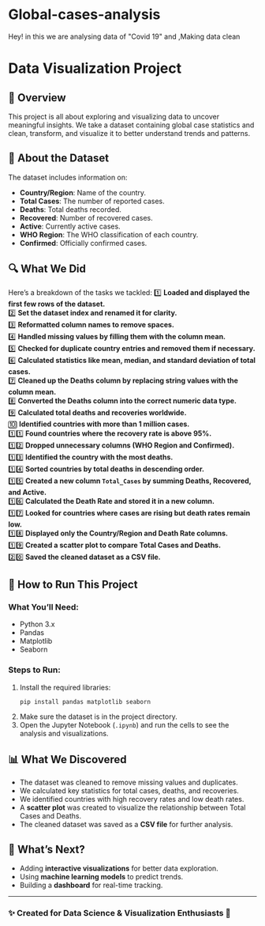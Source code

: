 # Global-cases-analysis
 Hey! in this we are analysing data of "Covid 19" and ,Making data clean 
 # Data Visualization Project

## 📌 Overview
This project is all about exploring and visualizing data to uncover meaningful insights. We take a dataset containing global case statistics and clean, transform, and visualize it to better understand trends and patterns.

## 📂 About the Dataset
The dataset includes information on:
- **Country/Region**: Name of the country.
- **Total Cases**: The number of reported cases.
- **Deaths**: Total deaths recorded.
- **Recovered**: Number of recovered cases.
- **Active**: Currently active cases.
- **WHO Region**: The WHO classification of each country.
- **Confirmed**: Officially confirmed cases.

## 🔍 What We Did
Here’s a breakdown of the tasks we tackled:
1️⃣ **Loaded and displayed the first few rows of the dataset.**  
2️⃣ **Set the dataset index and renamed it for clarity.**  
3️⃣ **Reformatted column names to remove spaces.**  
4️⃣ **Handled missing values by filling them with the column mean.**  
5️⃣ **Checked for duplicate country entries and removed them if necessary.**  
6️⃣ **Calculated statistics like mean, median, and standard deviation of total cases.**  
7️⃣ **Cleaned up the Deaths column by replacing string values with the column mean.**  
8️⃣ **Converted the Deaths column into the correct numeric data type.**  
9️⃣ **Calculated total deaths and recoveries worldwide.**  
🔟 **Identified countries with more than 1 million cases.**  
1️⃣1️⃣ **Found countries where the recovery rate is above 95%.**  
1️⃣2️⃣ **Dropped unnecessary columns (WHO Region and Confirmed).**  
1️⃣3️⃣ **Identified the country with the most deaths.**  
1️⃣4️⃣ **Sorted countries by total deaths in descending order.**  
1️⃣5️⃣ **Created a new column `Total_Cases` by summing Deaths, Recovered, and Active.**  
1️⃣6️⃣ **Calculated the Death Rate and stored it in a new column.**  
1️⃣7️⃣ **Looked for countries where cases are rising but death rates remain low.**  
1️⃣8️⃣ **Displayed only the Country/Region and Death Rate columns.**  
1️⃣9️⃣ **Created a scatter plot to compare Total Cases and Deaths.**  
2️⃣0️⃣ **Saved the cleaned dataset as a CSV file.**  

## 🚀 How to Run This Project
### **What You’ll Need:**
- Python 3.x
- Pandas
- Matplotlib
- Seaborn

### **Steps to Run:**
1. Install the required libraries:
   ```sh
   pip install pandas matplotlib seaborn
   ```
2. Make sure the dataset is in the project directory.
3. Open the Jupyter Notebook (`.ipynb`) and run the cells to see the analysis and visualizations.

## 📊 What We Discovered
- The dataset was cleaned to remove missing values and duplicates.
- We calculated key statistics for total cases, deaths, and recoveries.
- We identified countries with high recovery rates and low death rates.
- A **scatter plot** was created to visualize the relationship between Total Cases and Deaths.
- The cleaned dataset was saved as a **CSV file** for further analysis.

## 📌 What’s Next?
- Adding **interactive visualizations** for better data exploration.
- Using **machine learning models** to predict trends.
- Building a **dashboard** for real-time tracking.

---

### ✨ Created for Data Science & Visualization Enthusiasts 🚀


